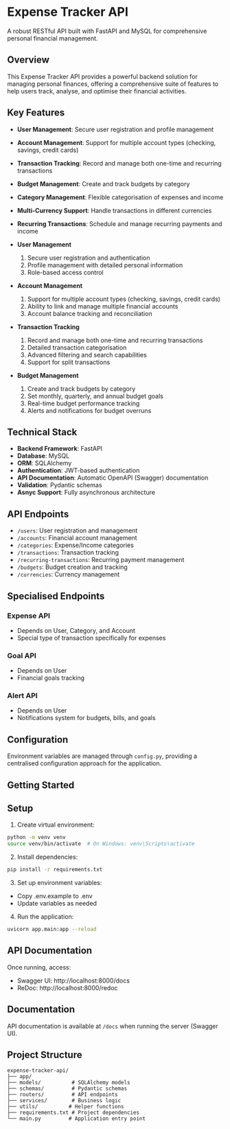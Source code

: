 # Expense Tracker API

A robust RESTful API built with FastAPI and MySQL for comprehensive personal financial management.

## Overview

This Expense Tracker API provides a powerful backend solution for managing personal finances, offering a comprehensive suite of features to help users track, analyse, and optimise their financial activities.

## Key Features

- **User Management**: Secure user registration and profile management
- **Account Management**: Support for multiple account types (checking, savings, credit cards)
- **Transaction Tracking**: Record and manage both one-time and recurring transactions
- **Budget Management**: Create and track budgets by category
- **Category Management**: Flexible categorisation of expenses and income
- **Multi-Currency Support**: Handle transactions in different currencies
- **Recurring Transactions**: Schedule and manage recurring payments and income

- **User Management**

    1. Secure user registration and authentication
    2. Profile management with detailed personal information
    3. Role-based access control


- **Account Management**

    1. Support for multiple account types (checking, savings, credit cards)
    2. Ability to link and manage multiple financial accounts
    3. Account balance tracking and reconciliation


- **Transaction Tracking**

    1. Record and manage both one-time and recurring transactions
    2. Detailed transaction categorisation
    3. Advanced filtering and search capabilities
    4. Support for split transactions


- **Budget Management**

    1. Create and track budgets by category
    2. Set monthly, quarterly, and annual budget goals
    3. Real-time budget performance tracking
    4. Alerts and notifications for budget overruns

## Technical Stack

- **Backend Framework**: FastAPI
- **Database**: MySQL
- **ORM**: SQLAlchemy
- **Authentication**: JWT-based authentication
- **API Documentation**: Automatic OpenAPI (Swagger) documentation
- **Validation**: Pydantic schemas
- **Asnyc Support**: Fully asynchronous architecture

## API Endpoints

- `/users`: User registration and management
- `/accounts`: Financial account management
- `/categories`: Expense/Income categories
- `/transactions`: Transaction tracking
- `/recurring-transactions`: Recurring payment management
- `/budgets`: Budget creation and tracking
- `/currencies`: Currency management

## Specialised Endpoints

### Expense API

* Depends on User, Category, and Account
* Special type of transaction specifically for expenses

### Goal API

* Depends on User
* Financial goals tracking

### Alert API

* Depends on User
* Notifications system for budgets, bills, and goals


## Configuration
Environment variables are managed through `config.py`, providing a centralised configuration approach for the application.

## Getting Started

## Setup

1. Create virtual environment:
```bash
python -m venv venv
source venv/bin/activate  # On Windows: venv\Scripts\activate
```

2. Install dependencies:
```bash
pip install -r requirements.txt
```

3. Set up environment variables:
- Copy .env.example to .env
- Update variables as needed

4. Run the application:
```bash
uvicorn app.main:app --reload
```

## API Documentation

Once running, access:
- Swagger UI: http://localhost:8000/docs
- ReDoc: http://localhost:8000/redoc

## Documentation

API documentation is available at `/docs` when running the server (Swagger UI).


## Project Structure
```
expense-tracker-api/
├── app/
├── models/          # SQLAlchemy models
├── schemas/         # Pydantic schemas
├── routers/         # API endpoints
├── services/        # Business logic
├── utils/          # Helper functions
├── requirements.txt # Project dependencies
└── main.py         # Application entry point
```